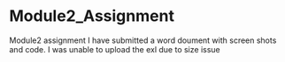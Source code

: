 # Module2_Assignment
Module2 assignment
I have submitted a word doument with screen shots and code.  I was unable to upload the exl due to size issue
